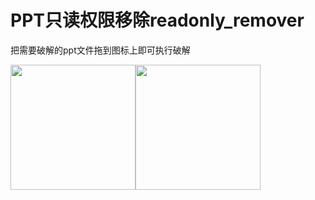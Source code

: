 
# PPT只读权限移除readonly_remover

把需要破解的ppt文件拖到图标上即可执行破解


<img src="https://user-images.githubusercontent.com/14139311/113962262-e962a700-9859-11eb-9c90-9667e01b089a.jpg" width="200" ><img src="https://user-images.githubusercontent.com/14139311/113962277-f089b500-9859-11eb-8fb3-a4244f4955b9.jpg" width="200">
